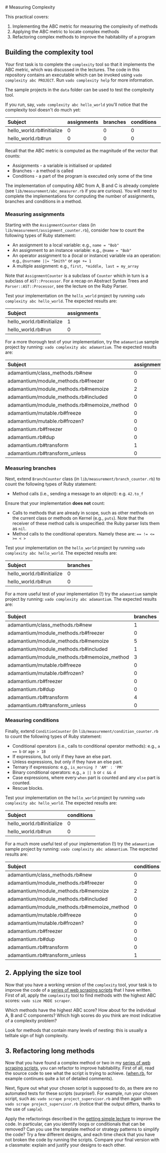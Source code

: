# Measuring Complexity

This practical covers:

1. Implementing the ABC metric for measuring the complexity of methods
2. Applying the ABC metric to locate complex methods
3. Refactoring complex methods to improve the habitability of a program

## Building the complexity tool

Your first task is to complete the `complexity` tool so that it implements the ABC metric, which was discussed in the lectures. The code in this repository contains an executable which can be invoked using `vado complexity abc PROJECT`. Run `vado complexity help` for more information.

The sample projects in the `data` folder can be used to test the complexity tool.

If you run, say, `vado complexity abc hello_world` you'll notice that the complexity tool doesn't do much yet:

| Subject                   | assignments | branches | conditions | abc |
| :------------------------ | :---------- | :------- | :--------- | :-- |
| hello_world.rb#initialize | 0           | 0        | 0          | 0.0 |
| hello_world.rb#run        | 0           | 0        | 0          | 0.0 |

Recall that the ABC metric is computed as the magnitude of the vector that counts:

* Assignments - a variable is initialised or updated
* Branches - a method is called
* Conditions - a part of the program is executed only some of the time

The implementation of computing ABC from A, B and C is already complete (see `lib/measurement/abc_measurer.rb` if you are curious). You will need to complete the implementations for computing the number of assignments, branches and conditions in a method.

### Measuring assignments

Starting with the `AssignmentCounter` class (in `lib/measurement/assignment_counter.rb`), consider how to count the following types of Ruby statement:

* An assignment to a local variable: e.g., `name = "Bob"`
* An assignment to an instance variable: e.g., `@name = "Bob"`
* An operator assignment to a (local or instance) variable via an operation: e.g., `@surname ||= "Smith"` or `age += 1`
* A multiple assignment: e.g., `first, *middle, last = my_array`

Note that `AssignmentCounter` is a subclass of `Counter` which in turn is a subclass of `AST::Processor`. For a recap on Abstract Syntax Trees and `Parser::AST::Processor`, see the lecture on the Ruby Parser.

Test your implementation on the `hello_world` project by running `vado complexity abc hello_world`. The expected results are:

| Subject                   | assignments |
| :------------------------ | :---------- |
| hello_world.rb#initialize | 1           |
| hello_world.rb#run        | 0           |

For a more thorough test of your implementation, try the `adamantium` sample project by running: `vado complexity abc adamantium`. The expected results are:

| Subject                                     | assignments |
| :------------------------------------------ | :---------- |
| adamantium/class_methods.rb#new             | 0           |
| adamantium/module_methods.rb#freezer        | 0           |
| adamantium/module_methods.rb#memoize        | 2           |
| adamantium/module_methods.rb#included       | 0           |
| adamantium/module_methods.rb#memoize_method | 0           |
| adamantium/mutable.rb#freeze                | 0           |
| adamantium/mutable.rb#frozen?               | 0           |
| adamantium.rb#freezer                       | 0           |
| adamantium.rb#dup                           | 0           |
| adamantium.rb#transform                     | 1           |
| adamantium.rb#transform_unless              | 0           |


### Measuring branches

Next, extend `BranchCounter` class (in `lib/measurement/branch_counter.rb`) to count the following types of Ruby statement:

* Method calls (i.e., sending a message to an object): e.g. `42.to_f`

Ensure that your implementation **does not** count:

* Calls to methods that are already in scope, such as other methods on the current class or methods on Kernel (e.g., `puts`). Note that the receiver of these method calls is unspecified: the Ruby parser lists them as `nil`.
* Method calls to the conditional operators. Namely these are: `== != <= >= < >`

Test your implementation on the `hello_world` project by running `vado complexity abc hello_world`. The expected results are:

| Subject                   | branches |
| :------------------------ | :------- |
| hello_world.rb#initialize | 0        |
| hello_world.rb#run        | 0        |

For a more useful test of your implementation (!) try the `adamantium` sample project by running: `vado complexity abc adamantium`. The expected results are:

| Subject                                     | branches |
| :------------------------------------------ | :------- |
| adamantium/class_methods.rb#new             | 1        |
| adamantium/module_methods.rb#freezer        | 0        |
| adamantium/module_methods.rb#memoize        | 5        |
| adamantium/module_methods.rb#included       | 1        |
| adamantium/module_methods.rb#memoize_method | 3        |
| adamantium/mutable.rb#freeze                | 0        |
| adamantium/mutable.rb#frozen?               | 0        |
| adamantium.rb#freezer                       | 0        |
| adamantium.rb#dup                           | 0        |
| adamantium.rb#transform                     | 4        |
| adamantium.rb#transform_unless              | 0        |

### Measuring conditions

Finally, extend `ConditionCounter` (in `lib/measurement/condition_counter.rb` to count the following types of Ruby statement:

* Conditional operators (i.e., calls to conditional operator methods): e.g., `a == b` or `age > 18`
* If expressions, but only if they have an else part.
* Unless expressions, but only if they have an else part.
* Ternary if expressions: e.g., `is_morning ? 'AM' : 'PM'`
* Binary conditional operators: e.g., `a || b` or `c && d`
* Case expressions, where every `when` part is counted and any `else` part is counted.
* Rescue blocks.

Test your implementation on the `hello_world` project by running `vado complexity abc hello_world`. The expected results are:

| Subject                   | conditions |
| :------------------------ | :--------- |
| hello_world.rb#initialize | 0          |
| hello_world.rb#run        | 0          |

For a much more useful test of your implementation (!) try the `adamantium` sample project by running: `vado complexity abc adamantium`. The expected results are:

| Subject                                     |  conditions |
| :------------------------------------------ | :---------- |
| adamantium/class_methods.rb#new             |  0          |
| adamantium/module_methods.rb#freezer        |  0          |
| adamantium/module_methods.rb#memoize        |  2          |
| adamantium/module_methods.rb#included       |  0          |
| adamantium/module_methods.rb#memoize_method |  0          |
| adamantium/mutable.rb#freeze                |  0          |
| adamantium/mutable.rb#frozen?               |  0          |
| adamantium.rb#freezer                       |  0          |
| adamantium.rb#dup                           |  0          |
| adamantium.rb#transform                     |  0          |
| adamantium.rb#transform_unless              |  1          |


## 2. Applying the size tool

Now that you have a working version of the `complexity` tool, your task is to improve the code of a [series of web scraping scripts](../../data/scraper) that I have written. First of all, apply the `complexity` tool to find methods with the highest ABC scores: `vado size MODE scraper`.

Which methods have the highest ABC score? How about for the individual A, B and C components? Which high scores do you think are most indicative of a complexity problem?

Look for methods that contain many levels of nesting: this is usually a telltale sign of high complexity.


## 3. Refactoring long methods

Now that you have found a complex method or two in my [series of web scraping scripts](../../data/scraper), you can refactor to improve habitability. First of all, read the source code to see what the script is trying to achieve. ([when.rb](../../data/scraper/when.rb), for example continues quite a lot of detailed comments).

Next, figure out what your chosen script is supposed to do, as there are no automated tests for these scripts (surprise!). For example, run your chosen script, such as: `vado scrape project_supervisor.rb` and then again with `vado scrape project_supervisor.rb` (notice that the output differs, thanks to the use of `sample`).

Apply the refactorings described in the [getting simple lecture](http://dams.flippd.it/videos/14) to improve the code. In particular, can you identify loops or conditionals that can be removed? Can you use the template method or strategy patterns to simplify the code? Try a few different designs, and each time check that you have not broken the code by running the scripts. Compare your final version with a classmate: explain and justify your designs to each other.
